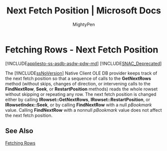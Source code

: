 ﻿---
title: "Next Fetch Position | Microsoft Docs"
ms.custom: ""
ms.date: "03/14/2017"
ms.prod: sql
ms.prod_service: "database-engine, sql-database, sql-data-warehouse, pdw"
ms.reviewer: ""
ms.suite: "sql"
ms.technology: connectivity
ms.tgt_pltfrm: ""
ms.topic: "reference"
helpviewer_keywords: 
  - "fetching rows"
  - "OLE DB rowsets, fetching"
  - "next fetch position"
  - "rowsets [OLE DB], fetching"
ms.assetid: 9ef74b3f-c9c0-492f-9b93-d65738a61abd
caps.latest.revision: 30
author: MightyPen
ms.author: genemi
manager: craigg
monikerRange: ">= aps-pdw-2016 || = azuresqldb-current || = azure-sqldw-latest || >= sql-server-2016 || = sqlallproducts-allversions"
---
# Fetching Rows - Next Fetch Position
[!INCLUDE[appliesto-ss-asdb-asdw-pdw-md](../../includes/appliesto-ss-asdb-asdw-pdw-md.md)]
[!INCLUDE[SNAC_Deprecated](../../includes/snac-deprecated.md)]

  The [!INCLUDE[ssNoVersion](../../includes/ssnoversion-md.md)] Native Client OLE DB provider keeps track of the next fetch position so that a sequence of calls to the **GetNextRows** method (without skips, changes of direction, or intervening calls to the **FindNextRow**, **Seek**, or **RestartPosition** methods) reads the whole rowset without skipping or repeating any row. The next fetch position is changed either by calling **IRowset::GetNextRows**, **IRowset::RestartPosition**, or **IRowsetIndex::Seek**, or by calling **FindNextRow** with a null *pBookmark* value. Calling **FindNextRow** with a nonnull *pBookmark* value does not affect the next fetch position.  
  
## See Also  
 [Fetching Rows](../../relational-databases/native-client-ole-db-rowsets/fetching-rows.md)  
  
  

